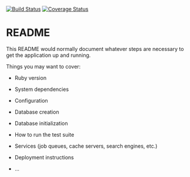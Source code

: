 [![Build Status](https://travis-ci.com/doromones/template_api.svg?branch=master)](https://travis-ci.com/doromones/template_api)
[![Coverage Status](https://coveralls.io/repos/github/doromones/template_api/badge.svg?branch=master)](https://coveralls.io/github/doromones/template_api?branch=master)

# README

This README would normally document whatever steps are necessary to get the
application up and running.

Things you may want to cover:

* Ruby version

* System dependencies

* Configuration

* Database creation

* Database initialization

* How to run the test suite

* Services (job queues, cache servers, search engines, etc.)

* Deployment instructions

* ...
